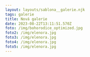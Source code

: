 ```yaml
---
layout: layouts/sablona__galerie.njk
tags: galerie
title: Nová galerie
date: 2023-08-22T13:11:51.570Z
foto: /img/bohorodice_optimized.jpg
foto2: /img/elenora.jpg
foto3: /img/elenora.jpg
foto4: /img/elenora.jpg
foto5: /img/elenora.jpg
---
```

